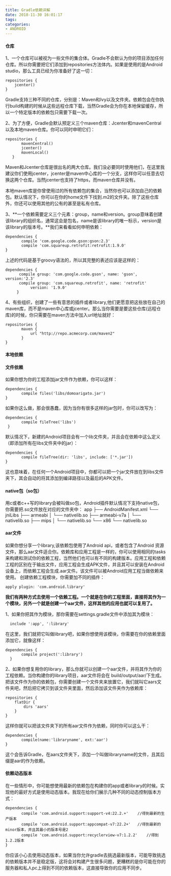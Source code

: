 ```yaml
---
title: Gradle依赖详解
date: 2018-11-30 16:01:17
tags:
categories:
- ANDROID
---
```

#### 仓库
1、一个仓库可以被视为一些文件的集合体。Gradle不会默认为你的项目添加任何仓库。所以你需要把它们添加到repositories方法体内。如果是使用的是Android studio，那么工具已经为你准备好了这一切：

```
repositories {
    jcenter()
}
```

Gradle支持三种不同的仓库，分别是：Maven和Ivy以及文件夹。依赖包会在你执行build构建的时候从这些远程仓库下载，当然Gradle会为你在本地保留缓存，所以一个特定版本的依赖包只需要下载一次。

2、为了方便，Gradle会默认预定义三个maven仓库：Jcenter和mavenCentral以及本地maven仓库。你可以同时申明它们：

```
repositories {
       mavenCentral()
       jcenter()
       mavenLocal()
   }  
```

Maven和Jcenter仓库是很出名的两大仓库。我们没必要同时使用他们，在这里我建议你们使用jcenter，jcenter是maven中心库的一个分支，这样你可以任意去切换这两个仓库。当然jcenter也支持了https，而maven仓库并没有。

本地maven库是你曾使用过的所有依赖包的集合，当然你也可以添加自己的依赖包。默认情况下，你可以在你的home文件下找到.m2的文件夹。除了这些仓库外，你还可以使用其他的公有的甚至是私有仓库。

3、**一个依赖需要定义三个元素：group，name和version。group意味着创建该library的组织名，通常这会是包名，name是该library的唯一标示，version是该library的版本号。**我们来看看如何申明依赖：

```
dependencies {
       compile 'com.google.code.gson:gson:2.3'
       compile 'com.squareup.retrofit:retrofit:1.9.0'
}
```

上述的代码是基于groovy语法的，所以其完整的表述应该是这样的：

```
dependencies {
      compile group: 'com.google.code.gson', name: 'gson', version:'2.3'
      compile group: 'com.squareup.retrofit', name: 'retrofit'
           version: '1.9.0'
     }
```

4、有些组织，创建了一些有意思的插件或者library,他们更愿意把这些放在自己的maven库，而不是maven中心库或jcenter。那么当你需要是要这些仓库(远程仓库)的时候，你只需要在maven方法中加入url地址就好：

```
repositories {
       maven {
           url "http://repo.acmecorp.com/maven2"
       }
}
```

#### 本地依赖

#### 文件依赖
如果你想为你的工程添加jar文件作为依赖，你可以这样：

```
dependencies {
       compile files('libs/domoarigato.jar')
}
```

如果你这么做，那会很愚蠢，因为当你有很多这样的jar包时，你可以改写为：

```
dependencies {
       compile fileTree('libs')
 } 
```

默认情况下，新建的Android项目会有一个lib文件夹，并且会在依赖中这么定义（即添加所有在libs文件夹中的jar）：

```
dependencies {
       compile fileTree(dir: 'libs', include: ['*.jar'])
}
```

这也意味着，在任何一个Android项目中，你都可以把一个jar文件放在到libs文件夹下，其会自动的将其添加到编译路径以及最后的APK文件。

#### native包（so包）
用c或者c++写的library会被叫做so包，Android插件默认情况下支持native包，你需要把.so文件放在对应的文件夹中：
app
├── AndroidManifest.xml
└── jniLibs
├── armeabi
│ └── nativelib.so
├── armeabi-v7a
│ └── nativelib.so
├── mips
│ └── nativelib.so
└── x86
└── nativelib.so

#### aar文件
如果你想分享一个library,该依赖包使用了Android api，或者包含了Android 资源文件，那么aar文件适合你。依赖库和应用工程是一样的，你可以使用相同的tasks来构建和测试你的依赖工程，当然他们也可以有不同的构建版本。应用工程和依赖工程的区别在于输出文件，应用工程会生成APK文件，并且其可以安装在Android设备上，而依赖工程会生成.aar文件。该文件可以被Android应用工程当做依赖来使用。
创建依赖工程模块，你需要加不同的插件：

```
apply plugin: 'com.android.library'
```

**我们有两种方式去使用一个依赖工程。一个就是在你的工程里面，直接将其作为一个模块，另外一个就是创建一个aar文件，这样其他的应用也就可以复用了。**

1、如果你把其作为模块，那你需要在settings.gradle文件中添加其为模块：

```
  include ':app', ':library'
```

在这里，我们就把它叫做library吧，如果你想使用该模块，你需要在你的依赖里面添加它，就像这样：

```
dependencies {
       compile project(':library')
  }
```

2、如果你想复用你的library，那么你就可以创建一个aar文件，并将其作为你的工程依赖。当你构建你的library项目，aar文件将会在 build/output/aar/下生成。把该文件作为你的依赖包，你需要创建一个文件夹来放置它，我们就叫它aars文件夹吧，然后把它拷贝到该文件夹里面，然后添加该文件夹作为依赖库：

```
repositories {
    flatDir {
        dirs 'aars' 
    }
}
```

这样你就可以把该文件夹下的所有aar文件作为依赖，同时你可以这么干：

```
dependencies {
       compile(name:'libraryname', ext:'aar')
}
```

这个会告诉Gradle，在aars文件夹下，添加一个叫做libraryname的文件，且其后缀是aar的作为依赖。

#### 依赖动态版本
在一些情形中，你可能想使用最新的依赖包在构建你的app或者library的时候。实现他的最好方式是使用动态版本。我现在给你们展示几种不同的动态控制版本方式：

```
dependencies {
       compile 'com.android.support:support-v4:22.2.+'    //得到最新的生产版本
       compile 'com.android.support:appcompat-v7:22.2+'   //得到最新的minor版本，并且其最小的版本号是2
       compile 'com.android.support:recyclerview-v7:1.2.2'    //得到1.2.2版本
}
```

你应该小心去使用动态版本，如果当你允许gradle去挑选最新版本，可能导致挑选的依赖版本并不是稳定版，这将会对构建产生很多问题，更糟糕的是你可能在你的服务器和私人pc上得到不同的依赖版本，这直接导致你的应用不同步。


